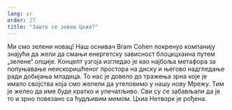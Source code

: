 ```yaml
---
lang: sr
order: 27
title: "Зашто се зовеш Цхиа?"
---
```


Ми смо зелени новац! Наш оснивач Bram Cohen покренуо компанију знајући да жели да смањи енергетску зависност блоцкцхаина путем „зелене“ опције. Концепт узгоја изгледао је као најбоља метафора за попуњавање неискоришћеног простора на диску и његово надгледање ради добијања младица. То нас је довело до тражења зрна које је имало својства која смо желели да утеловимо у нашу нову Мрежу. Тим је желео да име буде кратко и упечатљиво. Сви су се забављали да је то и зрно повезано са ћудљивим мемом. Цхиа Нетворк је рођена.

